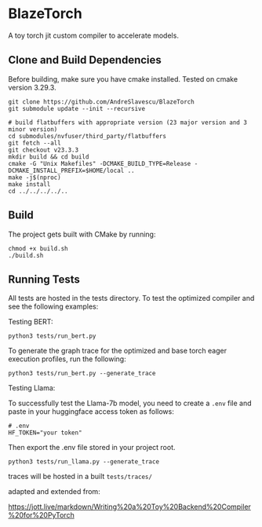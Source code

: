 # BlazeTorch

A toy torch jit custom compiler to accelerate models.

## Clone and Build Dependencies
Before building, make sure you have cmake installed. Tested on cmake version 3.29.3.

```
git clone https://github.com/AndreSlavescu/BlazeTorch
git submodule update --init --recursive

# build flatbuffers with appropriate version (23 major version and 3 minor version)
cd submodules/nvfuser/third_party/flatbuffers
git fetch --all
git checkout v23.3.3
mkdir build && cd build
cmake -G "Unix Makefiles" -DCMAKE_BUILD_TYPE=Release -DCMAKE_INSTALL_PREFIX=$HOME/local ..
make -j$(nproc)
make install
cd ../../../../..
```

## Build

The project gets built with CMake by running:
```
chmod +x build.sh
./build.sh
```

## Running Tests

All tests are hosted in the tests directory. To test the optimized compiler and see the following examples:

Testing BERT:
```
python3 tests/run_bert.py
```

To generate the graph trace for the optimized and base torch eager execution profiles, run the following:
```
python3 tests/run_bert.py --generate_trace
```

Testing Llama:

To successfully test the Llama-7b model, you need to create a `.env` file and paste in your huggingface access token as follows:

```
# .env
HF_TOKEN="your token"
```

Then export the .env file stored in your project root.

```
python3 tests/run_llama.py --generate_trace
```


traces will be hosted in a built ```tests/traces/```

adapted and extended from:

https://jott.live/markdown/Writing%20a%20Toy%20Backend%20Compiler%20for%20PyTorch

